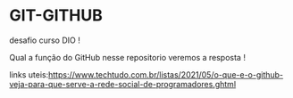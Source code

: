 # GIT-GITHUB
desafio curso DIO !

Qual a função do GitHub nesse repositorio veremos a resposta !

links uteis:https://www.techtudo.com.br/listas/2021/05/o-que-e-o-github-veja-para-que-serve-a-rede-social-de-programadores.ghtml


